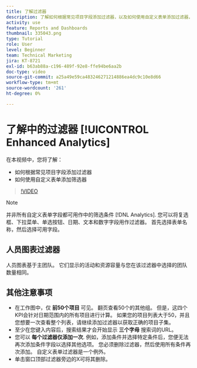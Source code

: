 ```yaml
---
title: 了解过滤器
description: 了解如何根据常见项目字段添加过滤器，以及如何使用自定义表单添加过滤器，所有这些信息 [!UICONTROL Enhanced Analytics].
activity: use
feature: Reports and Dashboards
thumbnail: 335043.png
type: Tutorial
role: User
level: Beginner
team: Technical Marketing
jira: KT-8721
exl-id: b63ab88a-c196-489f-92e8-ffe94be6aa2b
doc-type: video
source-git-commit: a25a49e59ca483246271214886ea4dc9c10e8d66
workflow-type: tm+mt
source-wordcount: '261'
ht-degree: 0%

---
```


# 了解中的过滤器 [!UICONTROL Enhanced Analytics]

在本视频中，您将了解：

* 如何根据常见项目字段添加过滤器
* 如何使用自定义表单添加筛选器

>[!VIDEO](https://video.tv.adobe.com/v/335043/?quality=12&learn=on)

>[!NOTE]
>
>并非所有自定义表单字段都可用作中的筛选条件 [!DNL Analytics]. 您可以将复选框、下拉菜单、单选按钮、日期、文本和数字字段用作过滤器。 首先选择表单名称，然后选择可用字段。

## 人员图表过滤器

人员图表基于主团队。 它们显示的活动和资源容量与您在该过滤器中选择的团队数量相同。

## 其他注意事项

* 在工作图中，仅 **前50个项目** 可见。 翻页查看50个的其他组。 但是，这四个KPI会针对日期范围内的所有项目进行计算。 如果您的项目列表大于50，并且您想要一次查看整个列表，请继续添加过滤器以获取正确的项目子集。
* 至少在您键入内容后，搜索结果才会开始显示 **三个字母** 搜索词的URL。
* 您可以 **每个过滤器仅添加一次**. 例如，添加条件并选择特定条件后，您便无法再次添加条件字段以选择其他选项。 您必须删除过滤器，然后使用所有条件再次添加。 自定义表单过滤器是一个例外。
* 单击窗口顶部过滤器旁边的X可将其删除。
